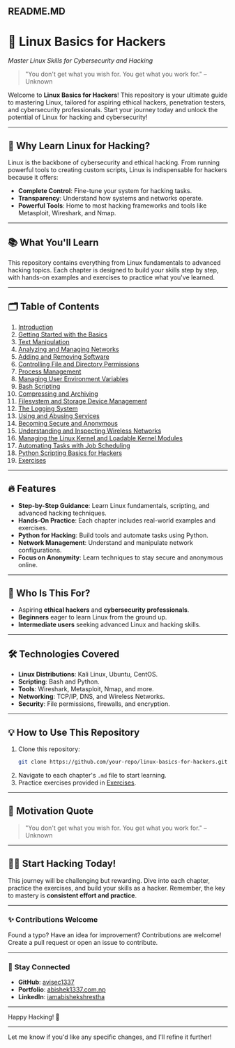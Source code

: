 README.MD
---

# 🐧 **Linux Basics for Hackers**  
*Master Linux Skills for Cybersecurity and Hacking*

> "You don't get what you wish for. You get what you work for." – Unknown  

Welcome to **Linux Basics for Hackers**! This repository is your ultimate guide to mastering Linux, tailored for aspiring ethical hackers, penetration testers, and cybersecurity professionals. Start your journey today and unlock the potential of Linux for hacking and cybersecurity!

---

## 🚀 **Why Learn Linux for Hacking?**

Linux is the backbone of cybersecurity and ethical hacking. From running powerful tools to creating custom scripts, Linux is indispensable for hackers because it offers:
- **Complete Control**: Fine-tune your system for hacking tasks.
- **Transparency**: Understand how systems and networks operate.
- **Powerful Tools**: Home to most hacking frameworks and tools like Metasploit, Wireshark, and Nmap.

---

## 📚 **What You'll Learn**

This repository contains everything from Linux fundamentals to advanced hacking topics. Each chapter is designed to build your skills step by step, with hands-on examples and exercises to practice what you've learned.

---

## 🗂️ **Table of Contents**

1. [Introduction](chapter-1-introduction.md)
2. [Getting Started with the Basics](chapter-2-getting-started-with-the-basics.md)
3. [Text Manipulation](chapter-3-text-manipulation.md)
4. [Analyzing and Managing Networks](chapter-4-analyzing-and-managing-networks.md)
5. [Adding and Removing Software](chapter-5-adding-and-removing-software.md)
6. [Controlling File and Directory Permissions](chapter-6-controlling-file-and-directory-permissions.md)
7. [Process Management](chapter-7-process-management.md)
8. [Managing User Environment Variables](chapter-8-managing-user-environment-variables.md)
9. [Bash Scripting](chapter-9-bash-scripting.md)
10. [Compressing and Archiving](chapter-10-compressing-and-archiving.md)
11. [Filesystem and Storage Device Management](chapter-11-filesystem-and-storage-device-management.md)
12. [The Logging System](chapter-12-the-logging-system.md)
13. [Using and Abusing Services](chapter-13-using-and-abusing-services.md)
14. [Becoming Secure and Anonymous](chapter-14-becoming-secure-and-anonymous.md)
15. [Understanding and Inspecting Wireless Networks](chapter-15-understanding-and-inspecting-wireless-networks.md)
16. [Managing the Linux Kernel and Loadable Kernel Modules](chapter-16-managing-the-linux-kernel-and-loadable-kernel-modules.md)
17. [Automating Tasks with Job Scheduling](chapter-17-automating-tasks-with-job-scheduling.md)
18. [Python Scripting Basics for Hackers](chapter-18-python-scripting-basics-for-hackers.md)
19. [Exercises](chapter-19-exercises.md)

---

## 🔥 **Features**

- **Step-by-Step Guidance**: Learn Linux fundamentals, scripting, and advanced hacking techniques.
- **Hands-On Practice**: Each chapter includes real-world examples and exercises.
- **Python for Hacking**: Build tools and automate tasks using Python.
- **Network Management**: Understand and manipulate network configurations.
- **Focus on Anonymity**: Learn techniques to stay secure and anonymous online.

---

## 📌 **Who Is This For?**

- Aspiring **ethical hackers** and **cybersecurity professionals**.
- **Beginners** eager to learn Linux from the ground up.
- **Intermediate users** seeking advanced Linux and hacking skills.

---

## 🛠️ **Technologies Covered**

- **Linux Distributions**: Kali Linux, Ubuntu, CentOS.
- **Scripting**: Bash and Python.
- **Tools**: Wireshark, Metasploit, Nmap, and more.
- **Networking**: TCP/IP, DNS, and Wireless Networks.
- **Security**: File permissions, firewalls, and encryption.

---

## 💡 **How to Use This Repository**

1. Clone this repository:
   ```bash
   git clone https://github.com/your-repo/linux-basics-for-hackers.git
   ```
2. Navigate to each chapter's `.md` file to start learning.
3. Practice exercises provided in [Exercises](chapter-19-exercises.md).

---

## 🌟 **Motivation Quote**

> "You don't get what you wish for. You get what you work for." – Unknown  

---

## 🧑‍💻 **Start Hacking Today!**

This journey will be challenging but rewarding. Dive into each chapter, practice the exercises, and build your skills as a hacker. Remember, the key to mastery is **consistent effort and practice**.

---

### ✨ **Contributions Welcome**

Found a typo? Have an idea for improvement? Contributions are welcome! Create a pull request or open an issue to contribute.

---

### 📧 **Stay Connected**

- **GitHub**: [avisec1337](https://github.com/avisec1337)
- **Portfolio**: [abishek1337.com.np](https://abishek1337.com.np/)
- **LinkedIn**: [iamabishekshrestha](https://www.linkedin.com/in/iamabishekshrestha/)

---

Happy Hacking! 🚀

--- 

Let me know if you'd like any specific changes, and I'll refine it further!

